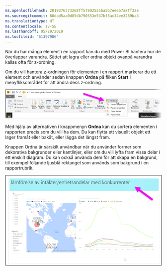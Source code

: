 ```yaml
---
ms.openlocfilehash: 2019376373268ff57802525ba5b7ee6b7a8ff32e
ms.sourcegitcommit: 60dad5aa0d85db790553e537bf8ac34ee3289ba3
ms.translationtype: HT
ms.contentlocale: sv-SE
ms.lasthandoff: 05/29/2019
ms.locfileid: "61397986"
---
```

När du har många element i en rapport kan du med Power BI hantera hur de överlappar varandra. Sättet att lagra eller ordna objekt ovanpå varandra kallas ofta för z-ordning.

Om du vill hantera z-ordningen för elementen i en rapport markerar du ett element och använder sedan knappen **Ordna** på fliken **Start** i menyfliksområdet för att ändra dess z-ordning.

![](media/3-11f-arrange-visual-zorder/3-11f_1.png)

Med hjälp av alternativen i knappmenyn **Ordna** kan du sortera elementen i rapporten precis som du vill ha dem. Du kan flytta ett visuellt objekt ett lager framåt eller bakåt, eller lägga det längst fram.

Knappen Ordna är särskilt användbar när du använder former som dekorativa bakgrunder eller kantlinjer, eller om du vill lyfta fram vissa delar i ett enskilt diagram. Du kan också använda dem för att skapa en bakgrund, till exempel följande ljusblå rektangel som används som bakgrund i en rapportrubrik.

![](media/3-11f-arrange-visual-zorder/3-11f_2.png)

